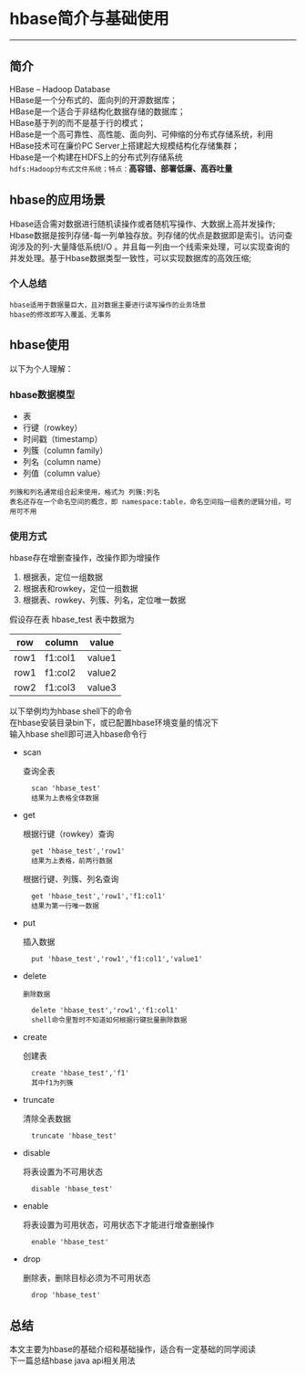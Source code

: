# hbase简介与基础使用
---
## 简介
HBase – Hadoop Database  
HBase是一个分布式的、面向列的开源数据库；    
HBase是一个适合于非结构化数据存储的数据库；  
HBase基于列的而不是基于行的模式；  
HBase是一个高可靠性、高性能、面向列、可伸缩的分布式存储系统，利用HBase技术可在廉价PC Server上搭建起大规模结构化存储集群；  
Hbase是一个构建在HDFS上的分布式列存储系统  
`hdfs:Hadoop分布式文件系统；特点：`**高容错、部署低廉、高吞吐量**

## hbase的应用场景

Hbase适合需对数据进行随机读操作或者随机写操作、大数据上高并发操作;  
Hbase数据是按列存储-每一列单独存放。列存储的优点是数据即是索引。访问查询涉及的列-大量降低系统I/O 。并且每一列由一个线索来处理，可以实现查询的并发处理。基于Hbase数据类型一致性，可以实现数据库的高效压缩;  
### 个人总结
	hbase适用于数据量巨大，且对数据主要进行读写操作的业务场景
	hbase的修改即写入覆盖、无事务

## hbase使用
以下为个人理解：
### hbase数据模型

+ 表
+ 行键（rowkey）
+ 时间戳（timestamp）
+ 列簇（column family）
+ 列名（column name）
+ 列值（column value）

`列簇和列名通常组合起来使用，格式为 列簇:列名`  
`表名还存在一个命名空间的概念，即 namespace:table，命名空间指一组表的逻辑分组，可用可不用`  

### 使用方式
hbase存在增删查操作，改操作即为增操作
1. 根据表，定位一组数据
2. 根据表和rowkey，定位一组数据
3. 根据表、rowkey、列簇、列名，定位唯一数据 




假设存在表 hbase_test
表中数据为

row|column|value
----|----|----
row1|f1:col1|value1
row1|f1:col2|value2
row2|f1:col3|value3

以下举例均为hbase shell下的命令  
在hbase安装目录bin下，或已配置hbase环境变量的情况下  
输入hbase shell即可进入hbase命令行  

+ scan

	查询全表  

		scan 'hbase_test'
		结果为上表格全体数据


+ get

	根据行键（rowkey）查询 
 
		get 'hbase_test','row1'
		结果为上表格，前两行数据

	根据行键、列簇、列名查询  

		get 'hbase_test','row1','f1:col1'
		结果为第一行唯一数据

+ put

	插入数据  

		put 'hbase_test','row1','f1:col1','value1'

+ delete

	  删除数据

		delete 'hbase_test','row1','f1:col1'
		shell命令里暂时不知道如何根据行键批量删除数据

+ create

	创建表  

		create 'hbase_test','f1'
		其中f1为列簇

+ truncate

	清除全表数据  

		truncate 'hbase_test'

+ disable

	将表设置为不可用状态  

		disable 'hbase_test'

+ enable

	将表设置为可用状态，可用状态下才能进行增查删操作  

		enable 'hbase_test'

+ drop

	删除表，删除目标必须为不可用状态  

		drop 'hbase_test'
	

## 总结

本文主要为hbase的基础介绍和基础操作，适合有一定基础的同学阅读  
下一篇总结hbase java api相关用法

